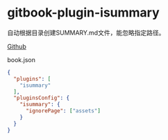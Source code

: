 # gitbook-plugin-isummary

自动根据目录创建SUMMARY.md文件，能忽略指定路径。

[Github](https://github.com/freedomljt/gitbook-plugin-isummary)

book.json

```json
{
  "plugins": [
    "isummary"
  ],
  "pluginsConfig": {
    "isummary": {
      "ignorePage": ["assets"]
    }
  }
}
```
